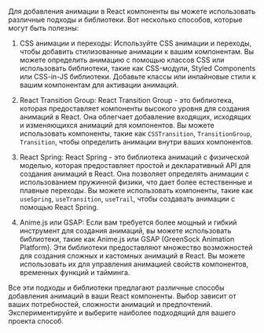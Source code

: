 Для добавления анимации в React компоненты вы можете использовать различные подходы и библиотеки. Вот несколько способов, которые могут быть полезны:

1. CSS анимации и переходы:
   Используйте CSS анимации и переходы, чтобы добавить стилизованные анимации к вашим компонентам. Вы можете определить анимацию с помощью классов CSS или использовать библиотеки, такие как CSS-модули, Styled Components или CSS-in-JS библиотеки. Добавьте классы или инлайновые стили к вашим компонентам для активации анимаций.

2. React Transition Group:
   React Transition Group - это библиотека, которая предоставляет компоненты высокого уровня для создания анимаций в React. Она облегчает добавление входящих, исходящих и изменяющихся анимаций для компонентов. Вы можете использовать компоненты, такие как `CSSTransition`, `TransitionGroup`, `Transition`, чтобы определить анимации внутри ваших компонентов.

3. React Spring:
   React Spring - это библиотека анимаций с физической моделью, которая предоставляет простой и декларативный API для создания анимаций в React. Она позволяет определять анимации с использованием пружинной физики, что дает более естественные и плавные переходы. Вы можете использовать компоненты, такие как `useSpring`, `useTransition`, `useTrail`, чтобы создавать анимации с помощью React Spring.

4. Anime.js или GSAP:
   Если вам требуется более мощный и гибкий инструмент для создания анимаций, вы можете использовать библиотеки, такие как Anime.js или GSAP (GreenSock Animation Platform). Эти библиотеки предоставляют множество возможностей для создания сложных и кастомных анимаций в React. Вы можете использовать их для управления анимацией свойств компонентов, временных функций и тайминга.

Все эти подходы и библиотеки предлагают различные способы добавления анимаций в ваши React компоненты. Выбор зависит от ваших потребностей, сложности анимаций и предпочтений. Экспериментируйте и выберите наиболее подходящий для вашего проекта способ.
